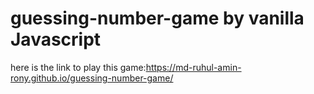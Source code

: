 # guessing-number-game by vanilla Javascript
here is the link to play this game:https://md-ruhul-amin-rony.github.io/guessing-number-game/
